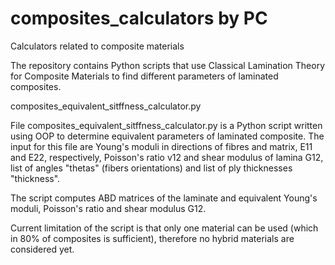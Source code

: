 # composites_calculators by PC

Calculators related to composite materials

The repository contains Python scripts that use Classical Lamination Theory for Composite Materials to find different parameters of laminated composites.

composites_equivalent_sitffness_calculator.py

File composites_equivalent_sitffness_calculator.py is a Python script written using OOP to determine equivalent parameters of laminated composite.
The input for this file are Young's moduli in directions of fibres and matrix, E11 and E22, respectively, Poisson's ratio v12 and shear modulus of lamina G12,
list of angles "thetas" (fibers orientations) and list of ply thicknesses "thickness". 

The script computes ABD matrices of the laminate and equivalent Young's moduli, Poisson's ratio and shear modulus G12. 

Current limitation of the script is that only one material can be used (which in 80% of composites is sufficient), therefore no hybrid materials are considered yet. 
